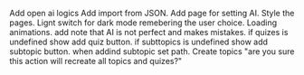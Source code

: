 Add open ai logics
Add import from JSON.
Add page for setting AI.
Style the pages.
Lignt switch for dark mode remebering the user choice.
Loading animations.
add note that AI is not perfect and makes mistakes.
if quizes is undefined show add quiz button.
if subttopics is undefined show add subtopic button.
when addind subtopic set path.
Create topics "are you sure this action will recreate all topics and quizes?"